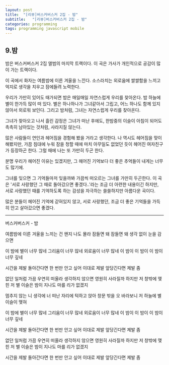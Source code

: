 ```yaml
---
layout: post
title:  "[리뷰]버스커버스커 2집 - 밤"
subtitle:   "[리뷰]버스커버스커 2집 - 밤"
categories: programming
tags: programming javascript mobile
---
```


## 9.밤
 
 밤은 버스커버스커 2집 앨범의 마지막 트랙이다. 이 곡은 가사가 개인적으로 공감이 많이 가는 트랙이다.
 
 이 곡에서 화자는 여름밤에 이른 겨울을 느낀다. 소스라치는 외로움에 쌀쌀함을 느끼고 억지로 생각을 치우고 잠에들려 노력한다.
 
 우리가 가만히 있어도 때가되면 밤은 매일매일 자연스럽게 우리를 찾아온다. 밤 하늘에 별이 한가득 많이 떠 있다. 별은 하나하나가 그녀같아서 그립고, 어느 하나도 함께 있지 않아서 외로워 보인다. 그리고 밤처럼, 그녀는 자연스럽게 우리를 찾아온다.
 
 그녀가 찾아오고 나서 흘린 감정은 그녀가 떠난 후에도, 한밤중의 이슬이 아침이 되어도 촉촉히 남아있는 것처럼, 사라지질 않는다.
 
 많은 사람들이 연인과 헤어짐을 경험해 봤을 거라고 생각한다. 나 역시도 헤어짐을 맞이해봤지만, 가끔 침대에 누워 잠을 청할 때에 마치 아무일도 없었던 듯이 헤어진 여자친구가 등장하곤 한다. 그럴 때에 나는 또 가만히 두곤 한다.
 
 분명 우리가 헤어진 이유는 있겠지만, 
그 헤어진 기억보다 더 좋은 추억들이 내게는 너무도 많기에.
 
그녀를 잊으면 그 기억들마저 잊을까봐 가끔씩 떠오르는 그녀를 가만히 두곤한다. 이 곡은 '서로 사랑했던 그 때로 돌아갔으면 좋겠다..'라는 조금 더 아련한 내용이긴 하지만, 서로 사랑했던 때를 기억하도록 하는 감성을 자극하는 쓸쓸하지만 아름다운 곡이다.
 
 많은 분들이 헤어진 기억에 갇혀있지 않고, 서로 사랑했던, 조금 더 좋은 기억들을 가득히 안고 살아갔으면 좋겠다. 
 
 
 ---
 
버스커버스커 - 밤
 
 
여름밤에 이른 겨울을 
느끼는 건 왠지 나도 몰라 
잠들면 돼 잠들면 돼 
생각 없이 눈을 감으면 

이 밤에 별이 너무 많네
그리움이 너무 많네
외로움이 너무 많네
이 밤이 이 밤이 이 밤이 너무 깊네

시간을 제발 돌아간다면
한 번만 안고 싶어
이대로 제발 앞당긴다면
제발 좀

없던 일처럼 가끔 우연히 떠올라
생각하지 않으면 영원히 사라질까
하지만 저 창밖에 맺힌 저 별 이슬은
밤이 지나도 마를 리가 없겠지

멈추지 않는 니 생각에
너 떠난 자리에 턱하고 앉아
창문 밖을 오 바라보니
저 하늘에 별 이슬이 맺혀 

이 밤에 별이 너무 많네
그리움이 너무 많네
외로움이 너무 많네
이 밤이 이 밤이 이 밤이 너무 깊네

시간을 제발 돌아간다면
한 번만 안고 싶어
이대로 제발 앞당긴다면
제발 좀

없던 일처럼 가끔 우연히 떠올라
생각하지 않으면 영원히 사라질까
하지만 저 창밖에 맺힌 저 별 이슬은
밤이 지나도 마를 리가 없겠지

시간을 제발 돌아간다면
한 번만 안고 싶어
이대로 제발 앞당긴다면
제발 좀